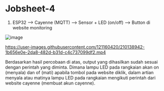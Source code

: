 # Jobsheet-4

1. ESP32 --> Cayenne (MQTT) --> Sensor + LED (on/off) --> Button di website monitoring

![image](https://user-images.githubusercontent.com/121160420/210138755-ea54b4cd-2102-4726-a1c1-dd5d0d6f5cc0.png)


https://user-images.githubusercontent.com/121160420/210138942-1b656e0e-2da8-482d-b31d-c4c737099df2.mp4


Berdasarkan hasil percobaan di atas, output yang dihasilkan sudah sesuai dengan perintah yang diminta. Dimana lampu LED pada rangkaian akan on (menyala) dan of (mati) apabila tombol pada website diklik, dalam artian menyala atau matinya lampu LED pada rangkaian mengikuti perintah dari website cayenne (membuat akun cayenne).
